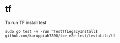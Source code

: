 # tf

To run TF install test

```
sudo go test -v -run ^TestTfLegacyInstall$ github.com/karuppiah7890/tce-e2e-test/testutils/tf
```
